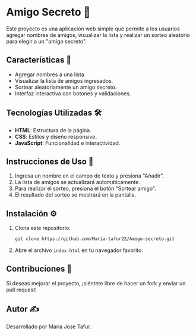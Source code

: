 # Amigo Secreto 🎁

Este proyecto es una aplicación web simple que permite a los usuarios agregar nombres de amigos, visualizar la lista y realizar un sorteo aleatorio para elegir a un "amigo secreto".

## Características 📌
- Agregar nombres a una lista.
- Visualizar la lista de amigos ingresados.
- Sortear aleatoriamente un amigo secreto.
- Interfaz interactiva con botones y validaciones.

## Tecnologías Utilizadas 🛠️
- **HTML**: Estructura de la página.
- **CSS**: Estilos y diseño responsivo.
- **JavaScript**: Funcionalidad e interactividad.

## Instrucciones de Uso 🚀
1. Ingresa un nombre en el campo de texto y presiona "Añadir".
2. La lista de amigos se actualizará automáticamente.
3. Para realizar el sorteo, presiona el botón "Sortear amigo".
4. El resultado del sorteo se mostrará en la pantalla.

## Instalación ⚙️
1. Clona este repositorio:
   ```bash
   git clone https://github.com/Maria-tafur22/Amigo-secreto.git
   ```
2. Abre el archivo `index.html` en tu navegador favorito.

## Contribuciones 🤝
Si deseas mejorar el proyecto, ¡siéntete libre de hacer un fork y enviar un pull request!

## Autor ✍️
Desarrollado por Maria Jose Tafur.

